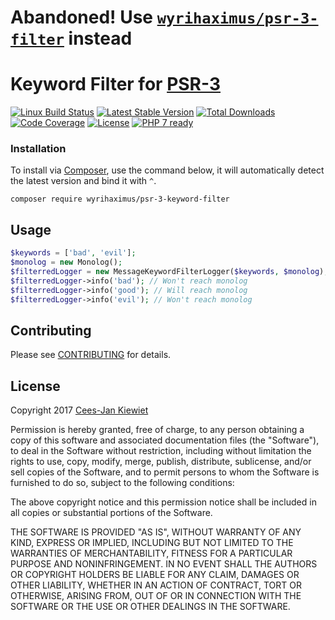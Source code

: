 # Abandoned! Use [`wyrihaximus/psr-3-filter`](https://github.com/wyrihaximus/php-psr-3-filter) instead

# Keyword Filter for [PSR-3](http://www.php-fig.org/psr/psr-3/)

[![Linux Build Status](https://travis-ci.org/WyriHaximus/php-psr-3-keyword-filter.png)](https://travis-ci.org/WyriHaximus/php-psr-3-keyword-filter)
[![Latest Stable Version](https://poser.pugx.org/WyriHaximus/psr-3-keyword-filter/v/stable.png)](https://packagist.org/packages/WyriHaximus/psr-3-keyword-filter)
[![Total Downloads](https://poser.pugx.org/WyriHaximus/psr-3-keyword-filter/downloads.png)](https://packagist.org/packages/WyriHaximus/psr-3-keyword-filter/stats)
[![Code Coverage](https://scrutinizer-ci.com/g/WyriHaximus/php-psr-3-keyword-filter/badges/coverage.png?b=master)](https://scrutinizer-ci.com/g/WyriHaximus/php-psr-3-keyword-filter/?branch=master)
[![License](https://poser.pugx.org/WyriHaximus/psr-3-keyword-filter/license.png)](https://packagist.org/packages/wyrihaximus/psr-3-keyword-filter)
[![PHP 7 ready](http://php7ready.timesplinter.ch/WyriHaximus/php-psr-3-keyword-filter/badge.svg)](https://travis-ci.org/WyriHaximus/php-psr-3-keyword-filter)

### Installation ###

To install via [Composer](http://getcomposer.org/), use the command below, it will automatically detect the latest version and bind it with `^`.

```
composer require wyrihaximus/psr-3-keyword-filter 
```

## Usage ##

```php
$keywords = ['bad', 'evil'];
$monolog = new Monolog();
$filterredLogger = new MessageKeywordFilterLogger($keywords, $monolog);
$filterredLogger->info('bad'); // Won't reach monolog
$filterredLogger->info('good'); // Will reach monolog
$filterredLogger->info('evil'); // Won't reach monolog
```

## Contributing ##

Please see [CONTRIBUTING](CONTRIBUTING.md) for details.

## License ##

Copyright 2017 [Cees-Jan Kiewiet](http://wyrihaximus.net/)

Permission is hereby granted, free of charge, to any person
obtaining a copy of this software and associated documentation
files (the "Software"), to deal in the Software without
restriction, including without limitation the rights to use,
copy, modify, merge, publish, distribute, sublicense, and/or sell
copies of the Software, and to permit persons to whom the
Software is furnished to do so, subject to the following
conditions:

The above copyright notice and this permission notice shall be
included in all copies or substantial portions of the Software.

THE SOFTWARE IS PROVIDED "AS IS", WITHOUT WARRANTY OF ANY KIND,
EXPRESS OR IMPLIED, INCLUDING BUT NOT LIMITED TO THE WARRANTIES
OF MERCHANTABILITY, FITNESS FOR A PARTICULAR PURPOSE AND
NONINFRINGEMENT. IN NO EVENT SHALL THE AUTHORS OR COPYRIGHT
HOLDERS BE LIABLE FOR ANY CLAIM, DAMAGES OR OTHER LIABILITY,
WHETHER IN AN ACTION OF CONTRACT, TORT OR OTHERWISE, ARISING
FROM, OUT OF OR IN CONNECTION WITH THE SOFTWARE OR THE USE OR
OTHER DEALINGS IN THE SOFTWARE.
